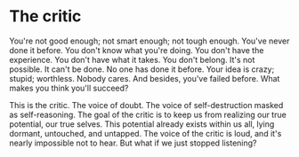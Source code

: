 # The critic

You're not good enough; not smart enough; not tough enough. You've never done it before. You don't know what you're doing. You don't have the experience. You don't have what it takes. You don't belong. It's not possible. It can't be done. No one has done it before. Your idea is crazy; stupid; worthless. Nobody cares. And besides, you've failed before. What makes you think you'll succeed?

This is the critic. The voice of doubt. The voice of self-destruction masked as self-reasoning. The goal of the critic is to keep us from realizing our true potential, our true selves. This potential already exists within us all, lying dormant, untouched, and untapped. The voice of the critic is loud, and it's nearly impossible not to hear. But what if we just stopped listening?
